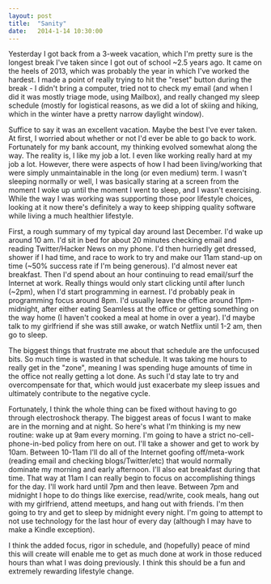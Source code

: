 ```yaml
---
layout: post
title:  "Sanity"
date:   2014-1-14 10:30:00
---
```


Yesterday I got back from a 3-week vacation, which I'm pretty sure is the longest break I've taken since I got out of school ~2.5 years ago. It came on the heels of 2013, which was probably the year in which I've worked the hardest. I made a point of really trying to hit the "reset" button during the break - I didn't bring a computer, tried not to check my email (and when I did it was mostly triage mode, using Mailbox), and really changed my sleep schedule (mostly for logistical reasons, as we did a lot of skiing and hiking, which in the winter have a pretty narrow daylight window).  

Suffice to say it was an excellent vacation. Maybe the best I've ever taken. At first, I worried about whether or not I'd ever be able to go back to work. Fortunately for my bank account, my thinking evolved somewhat along the way. The reality is, I like my job a lot. I even like working really hard at my job a lot. However, there were aspects of how I had been living/working that were simply unmaintainable in the long (or even medium) term. I wasn't sleeping normally or well, I was basically staring at a screen from the moment I woke up until the moment I went to sleep, and I wasn't exercising. While the way I was working was supporting those poor lifestyle choices, looking at it now there's definitely a way to keep shipping quality software while living a much healthier lifestyle.  

First, a rough summary of my typical day around last December. I'd wake up around 10 am. I'd sit in bed for about 20 minutes checking email and reading Twitter/Hacker News on my phone. I'd then hurriedly get dressed, shower if I had time, and race to work to try and make our 11am stand-up on time (~50% success rate if I'm being generous). I'd almost never eat breakfast. Then I'd spend about an hour continuing to read email/surf the Internet at work. Really things would only start clicking until after lunch (~2pm), when I'd start programming in earnest. I'd probably peak in programming focus around 8pm. I'd usually leave the office around 11pm-midnight, after either eating Seamless at the office or getting something on the way home (I haven't cooked a meal at home in over a year). I'd maybe talk to my girlfriend if she was still awake, or watch Netflix until 1-2 am, then go to sleep.  

The biggest things that frustrate me about that schedule are the unfocused bits. So much time is wasted in that schedule. It was taking me hours to really get in the "zone", meaning I was spending huge amounts of time in the office not really getting a lot done. As such I'd stay late to try and overcompensate for that, which would just exacerbate my sleep issues and ultimately contribute to the negative cycle.  

Fortunately, I think the whole thing can be fixed without having to go through electroshock therapy. The biggest areas of focus I want to make are in the morning and at night. So here's what I'm thinking is my new routine: wake up at 9am every morning. I'm going to have a strict no-cell-phone-in-bed policy from here on out. I'll take a shower and get to work by 10am. Between 10-11am I'll do all of the Internet goofing off/meta-work (reading email and checking blogs/Twitter/etc) that would normally dominate my morning and early afternoon. I'll also eat breakfast during that time. That way at 11am I can really begin to focus on accomplishing things for the day. I'll work hard until 7pm and then leave. Between 7pm and midnight I hope to do things like exercise, read/write, cook meals, hang out with my girlfriend, attend meetups, and hang out with friends. I'm then going to try and get to sleep by midnight every night. I'm going to attempt to not use technology for the last hour of every day (although I may have to make a Kindle exception).  

I think the added focus, rigor in schedule, and (hopefully) peace of mind this will create will enable me to get as much done at work in those reduced hours than what I was doing previously. I think this should be a fun and extremely rewarding lifestyle change.
